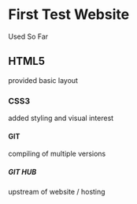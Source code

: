 # First Test Website

Used So Far

## HTML5
provided basic layout
### CSS3
added styling and visual interest
#### GIT
compiling of multiple versions
##### GIT HUB
upstream of website / hosting

